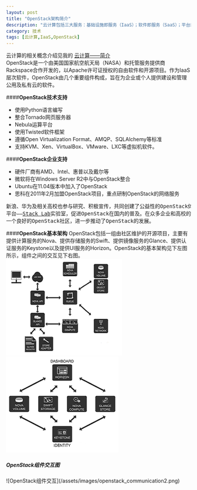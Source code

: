 ```yaml
---
layout: post
title: "OpenStack架构简介"
description: "云计算包括三大服务：基础设施即服务（IaaS）；软件即服务（SaaS）；平台即服务（PaaS），而OpenStack正是IaaS系列中的优秀者。它是一套开源软件项目的综合体，使得任何人都可以自行建立、部署云平台并提供云计算服务。本文简要介绍OpenStack的架构"
category: 技术
tags: [云计算,IaaS,OpenStack]
---
```

云计算的相关概念介绍见我的
<a target="blank" href="/blog/12-19-2012/cloud_computing/">云计算——简介</a>	
OpenStack是一个由美国国家航空航天局（NASA）和托管服务提供商Rackspace合作开发的，以Apache许可证授权的自由软件和开源项目。作为IaaS层次软件，OpenStack由几个重要组件构成，旨在为企业或个人提供建设和管理公用及私有云的软件。	

####__OpenStack技术支持__
* 使用Python语言编写	
* 整合Tornado网页服务器	
* Nebula运算平台	
* 使用Twisted软件框架	
* 遵循Open Virtualization Format、AMQP、SQLAlchemy等标准	
* 支持KVM、Xen、VirtualBox、VMware、LXC等虚拟机软件。	

####__OpenStack企业支持__
* 硬件厂商有AMD、Intel、惠普以及戴尔等  
* 微软将在Windows Server R2中与OpenStack整合  
* Ubuntu在11.04版本中加入了OpenStack  
* 思科在2011年2月加盟OpenStack项目，重点研制OpenStack的网络服务
<pre>新浪、华为及相关高校也参与研究、积极宣传，共同创建了公益性的OpenStack体验、测试和开发
平台——<a target="blank" href="http://stacklab.org/">Stack Lab</a>实验室，促进OpenStack在国内的普及。在众多企业和高校的加盟和支持，营造了
一个良好的OpenStack社区，进一步推动了OpenStack的发展。</pre>

####__OpenStack基本架构__
OpenStack包括一组由社区维护的开源项目，主要有提供计算服务的Nova、提供存储服务的Swift、提供镜像服务的Glance、提供认证服务的Keystone以及提供UI服务的Horizon。OpenStack的基本架构见下左图所示，组件之间的交互见下右图。		
![OpenStack基本架构](/assets/images/OpenStack_architecture.png)
![OpenStack组件交互](/assets/images/OpenStack_communication1.png)  

<h5 id="component">OpenStack组件交互图</h5>
![OpenStack组件交互](/assets/images/openstack_communication2.png) 